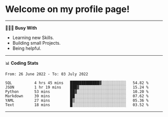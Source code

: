 # Welcome on my profile page!
<!-- print(("dralla"[::-1]+"s").capitalize()) -->

---
👨🏻‍💻 **Busy With**
* Learning new Skills.
* Building small Projects.
* Being helpful.

---
📊 **Coding Stats**
<!--START_SECTION:waka-->

```text
From: 26 June 2022 - To: 03 July 2022

SQL          4 hrs 45 mins   █████████████▓░░░░░░░░░░░   54.82 %
JSON         1 hr 19 mins    ███▓░░░░░░░░░░░░░░░░░░░░░   15.24 %
Python       53 mins         ██▓░░░░░░░░░░░░░░░░░░░░░░   10.20 %
Markdown     39 mins         ██░░░░░░░░░░░░░░░░░░░░░░░   07.62 %
YAML         27 mins         █▒░░░░░░░░░░░░░░░░░░░░░░░   05.36 %
Text         18 mins         █░░░░░░░░░░░░░░░░░░░░░░░░   03.52 %
```

<!--END_SECTION:waka-->
---
